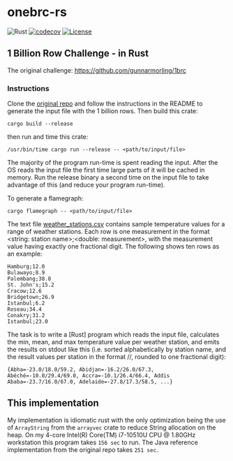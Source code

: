 # onebrc-rs
![Rust](https://github.com/mtelahun/onebrc-rs/actions/workflows/rust.yml/badge.svg)
[![codecov](https://codecov.io/gh/mtelahun/onebrc-rs/branch/main/graph/badge.svg?token=A1P9I5E2LU)](https://codecov.io/gh/mtelahun/onebrc-rs)
[![License](https://img.shields.io/badge/License-BSD_2--Clause-orange.svg)](https://opensource.org/licenses/BSD-2-Clause)

## 1 Billion Row Challenge - in Rust

The original challenge: https://github.com/gunnarmorling/1brc

### Instructions
Clone the [original repo](https://github.com/gunnarmorling/1brc) and follow the instructions in the README to generate the input file with the 1 billion rows. Then build this crate:
```
cargo build --release
```

then run and time this crate:
```
/usr/bin/time cargo run --release -- <path/to/input/file>
```
The majority of the program run-time is spent reading the input. After the OS reads the input file the first time large parts of it will be cached in memory. Run the release binary a second time on the input file to take advantage of this (and reduce your program run-time).

To generate a flamegraph:
```
cargo flamegraph -- <path/to/input/file>
```

The text file [weather_stations.csv](./data/weather_stations.csv) contains sample temperature values for a range of weather stations. Each row is one measurement in the format <string: station name>;<double: measurement>, with the measurement value having exactly one fractional digit. The following shows ten rows as an example:
```
Hamburg;12.0
Bulawayo;8.9
Palembang;38.8
St. John's;15.2
Cracow;12.6
Bridgetown;26.9
Istanbul;6.2
Roseau;34.4
Conakry;31.2
Istanbul;23.0
```

The task is to write a [Rust] program which reads the input file, calculates the min, mean, and max temperature value per weather station, and emits the results on stdout like this (i.e. sorted alphabetically by station name, and the result values per station in the format <min>/<mean>/<max>, rounded to one fractional digit):

```
{Abha=-23.0/18.0/59.2, Abidjan=-16.2/26.0/67.3, Abéché=-10.0/29.4/69.0, Accra=-10.1/26.4/66.4, Addis Ababa=-23.7/16.0/67.0, Adelaide=-27.8/17.3/58.5, ...}
```

## This implementation
My implementation is idiomatic rust with the only optimization being the use of `ArrayString` from the `arrayvec` crate to reduce String allocation on the heap. On my 4-core Intel(R) Core(TM) i7-10510U CPU @ 1.80GHz workstation this program takes `156 sec` to run. The Java reference implementation from the original repo takes `251 sec.`